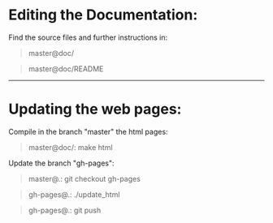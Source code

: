 
# Editing the Documentation:


Find the source files and further instructions in:

> master@doc/

> master@doc/README

------------------------------

# Updating the web pages:


Compile in the branch "master" the html pages:

> master@doc/: make html

Update the branch "gh-pages":

> master@.: git checkout gh-pages

> gh-pages@.: ./update_html

> gh-pages@.: git push

